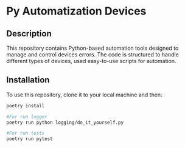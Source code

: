 # Py Automatization Devices

## Description
This repository contains Python-based automation tools designed to manage and control devices errors. The code is structured to handle different types of devices, used easy-to-use scripts for automation.

## Installation

To use this repository, clone it to your local machine and then:

```bash
poetry install

#For run logger
poetry run python logging/do_it_yourself.py

#For run tests
poetry run pytest
```